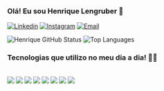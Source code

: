 ### Olá! Eu sou Henrique Lengruber 👋

[![Linkedin](https://img.shields.io/badge/LinkedIn-0077B5?style=for-the-badge&logo=linkedin&logoColor=white)](https://www.linkedin.com/in/henrique-lengruber-4649a41b0/) [![Instagram](https://img.shields.io/badge/Instagram-E4405F?style=for-the-badge&logo=instagram&logoColor=white)](https://www.instagram.com/henriquerl55/) [![Email](https://img.shields.io/badge/Microsoft_Outlook-0078D4?style=for-the-badge&logo=microsoft-outlook&logoColor=white)](mailto:henriquerl22@outlook.com)


![Henrique GitHub Status](https://github-readme-stats.vercel.app/api?username=HenriqueRL55&show_icons=true&theme=radical) ![Top Languages](https://github-readme-stats.vercel.app/api/top-langs/?username=HenriqueRL55&hide_progress=false&theme=radical)

### Tecnologias que utilizo no meu dia a dia! 👨‍💻

<div style="display: inline_block">
    <br/>
    <img src="https://img.shields.io/badge/JavaScript-F7DF1E?style=for-the-badge&logo=javascript&logoColor=black" />
    <img src="https://img.shields.io/badge/TypeScript-007ACC?style=for-the-badge&logo=typescript&logoColor=white" />
    <img src="https://img.shields.io/badge/React-20232A?style=for-the-badge&logo=react&logoColor=61DAFB" />
    <img src="https://img.shields.io/badge/CSS3-1572B6?style=for-the-badge&logo=css3&logoColor=white" />
    <img src="https://img.shields.io/badge/HTML5-E34F26?style=for-the-badge&logo=html5&logoColor=white" />
    <img src="https://img.shields.io/badge/Material_UI-0081CB?style=for-the-badge&logo=material-ui&logoColor=white" />
    <img src="https://img.shields.io/badge/styled--components-DB7093?style=for-the-badge&logo=styled-components&logoColor=white" />
    <img src="https://img.shields.io/badge/Figma-F24E1E?style=for-the-badge&logo=figma&logoColor=white" />
</div>

